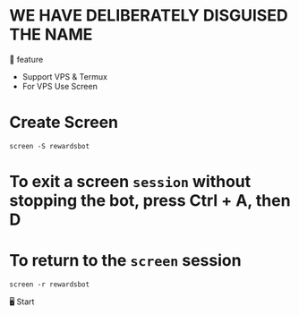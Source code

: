 # WE HAVE DELIBERATELY DISGUISED THE NAME 

📝 feature 
- Support VPS & Termux
- For VPS Use Screen

# Create Screen 

````
screen -S rewardsbot
````
# To exit a screen `session` without stopping the bot, press Ctrl + A, then D

# To return to the `screen` session

````
screen -r rewardsbot
````
🖥️ Start
